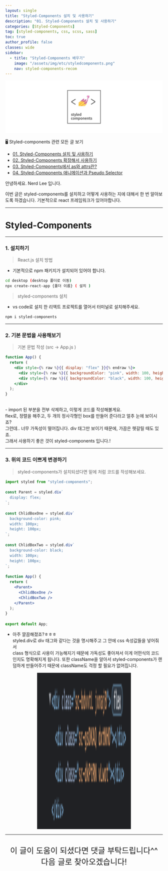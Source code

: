 ```yaml
---
layout: single
title: "Styled-Components 설치 및 사용하기"
description: "01. Styled-Components 설치 및 사용하기"
categories: [Styled-Components]
tag: [styled-components, css, scss, sass]
toc: true
author_profile: false
classes: wide
sidebar:
  - title: "Styled-Components 배우기"
    image: "/assets/img/etc/styledcomponents.png"
    nav: styled-components-recom
---
```


![](/assets/img/etc/styledcomponents.png)

🖥 Styled-components 관련 모든 글 보기

- [01. Styled-Components 설치 및 사용하기](/styled-components/0001/)
- [02. Styled-Components 확장해서 사용하기](/styled-components/0002/)
- [03. Styled-Components에서 as와 attrs란?](/styled-components/0003/)
- [04. Styled-Components 애니메이션과 Pseudo Selector](/styled-components/0004/)

안녕하세요. Nerd Lee 입니다.

이번 글은 styled-components를 설치하고 어떻게 사용하는 지에 대해서 한 번 알아보도록 하겠습니다.
기본적으로 react 프레임워크가 있어야합니다.

---

# Styled-Components

---

### 1. 설치하기

> React.js 설치 방법

- 기본적으로 npm 패키지가 설치되어 있어야 합니다.

```bash
cd desktop (desktop 폴더로 이동)
npx create-react-app {폴더 이름} ( 설치 )
```

> styled-components 설치

- vs code로 설치 한 리액트 프로젝트를 열어서 터미널로 설치해주세요.

```bash
npm i styled-components
```

---

### 2. 기본 문법을 사용해보기

> 기본 문법 작성 (src -> App.js )

```jsx
function App() {
  return (
    <div style={% raw %}{{ display: "flex" }}{% endraw %}>
      <div style={% raw %}{{ backgroundColor: "pink", width: 100, height: 100 }}{% endraw %}></div>
      <div style={% raw %}{{ backgroundColor: "black", width: 100, height: 100 }}{% endraw %}></div>
    </div>
  );
}
```

<br>
- import 된 부분을 전부 삭제하고, 이렇게 코드를 작성해볼게요.<br>
  flex로, 정렬을 해주고, 두 개의 정사각형인 box를 만들어 준다라고 얼추 눈에 보이시죠?<br>
  그런데.. 너무 가독성이 떨어집니다. div 태그만 보이기 때문에, 가끔은 헷갈릴 때도 있죠.<br>
  그래서 사용하기 좋은 것이 styled-components 입니다.!

---

### 3. 위의 코드 이쁘게 변경하기

> styled-components가 설치되셨다면 밑에 처럼 코드를 작성해보세요.

```jsx
import styled from "styled-components";

const Parent = styled.div`
  display: flex;
`;

const ChlidBoxOne = styled.div`
  background-color: pink;
  width: 100px;
  height: 100px;
`;

const ChlidBoxTwo = styled.div`
  background-color: black;
  width: 100px;
  height: 100px;
`;

function App() {
  return (
    <Parent>
      <ChlidBoxOne />
      <ChlidBoxTwo />
    </Parent>
  );
}

export default App;
```

- 아주 깔끔해졌죠?ㅎㅎㅎ<br>styled.div로 div 태그와 같다는 것을 명시해주고
  그 안에 css 속성값들을 넣어줘서<br>class 형식으로 사용이 가능해지기 때문에 가독성도 좋아져서 이게 어떤식의 코드인지도 명확해지게 됩니다.
  또한 className을 알아서 styled-components가 랜덤하게 만들어주기 때문에 className도 걱정 할 필요가 없어집니다.

<p align="center">
<img src="/images/2022-03-09/screenshot_1.png" width="300px" height="500px"/>
</p>

---

<br>

<div style="font-size:25px; text-align:center">
이 글이 도움이 되셨다면 댓글 부탁드립니다^^<br>
다음 글로 찾아오겠습니다!

</div>
